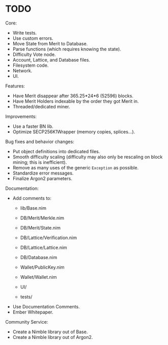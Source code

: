 # TODO

Core:
- Write tests.
- Use custom errors.
- Move State from Merit to Database.
- Parse functions (which requires knowing the state).
- Difficulty Vote node.
- Account, Lattice, and Database files.
- Filesystem code.
- Network.
- UI.

Features:
- Have Merit disappear after 365.25\*24\*6 (52596) blocks.
- Have Merit Holders indexable by the order they got Merit in.
- Threaded/dedicated miner.

Improvements:
- Use a faster BN lib.
- Optimize SECP256K1Wrapper (memory copies, splices...).

Bug fixes and behavior changes:
- Put object definitions into dedicated files.
- Smooth difficulty scaling (difficulty may also only be rescaling on block mining; this is inefficient).
- Remove as many uses of the generic `Exception` as possible.
- Standardize error messages.
- Finalize Argon2 parameters.

Documentation:
- Add comments to:
    - lib/Base.nim

    - DB/Merit/Merkle.nim
    - DB/Merit/State.nim

    - DB/Lattice/Verification.nim
    - DB/Lattice/Lattice.nim

    - DB/Database.nim

    - Wallet/PublicKey.nim
    - Wallet/Wallet.nim

    - UI/

    - tests/
- Use Documentation Comments.
- Ember Whitepaper.

Community Service:
- Create a Nimble library out of Base.
- Create a Nimble library out of Argon2.
